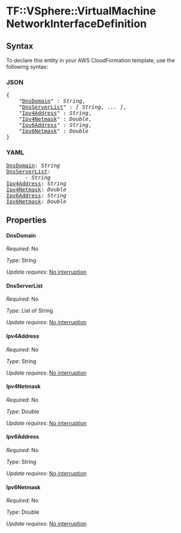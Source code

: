 # TF::VSphere::VirtualMachine NetworkInterfaceDefinition

## Syntax

To declare this entity in your AWS CloudFormation template, use the following syntax:

### JSON

<pre>
{
    "<a href="#dnsdomain" title="DnsDomain">DnsDomain</a>" : <i>String</i>,
    "<a href="#dnsserverlist" title="DnsServerList">DnsServerList</a>" : <i>[ String, ... ]</i>,
    "<a href="#ipv4address" title="Ipv4Address">Ipv4Address</a>" : <i>String</i>,
    "<a href="#ipv4netmask" title="Ipv4Netmask">Ipv4Netmask</a>" : <i>Double</i>,
    "<a href="#ipv6address" title="Ipv6Address">Ipv6Address</a>" : <i>String</i>,
    "<a href="#ipv6netmask" title="Ipv6Netmask">Ipv6Netmask</a>" : <i>Double</i>
}
</pre>

### YAML

<pre>
<a href="#dnsdomain" title="DnsDomain">DnsDomain</a>: <i>String</i>
<a href="#dnsserverlist" title="DnsServerList">DnsServerList</a>: <i>
      - String</i>
<a href="#ipv4address" title="Ipv4Address">Ipv4Address</a>: <i>String</i>
<a href="#ipv4netmask" title="Ipv4Netmask">Ipv4Netmask</a>: <i>Double</i>
<a href="#ipv6address" title="Ipv6Address">Ipv6Address</a>: <i>String</i>
<a href="#ipv6netmask" title="Ipv6Netmask">Ipv6Netmask</a>: <i>Double</i>
</pre>

## Properties

#### DnsDomain

_Required_: No

_Type_: String

_Update requires_: [No interruption](https://docs.aws.amazon.com/AWSCloudFormation/latest/UserGuide/using-cfn-updating-stacks-update-behaviors.html#update-no-interrupt)

#### DnsServerList

_Required_: No

_Type_: List of String

_Update requires_: [No interruption](https://docs.aws.amazon.com/AWSCloudFormation/latest/UserGuide/using-cfn-updating-stacks-update-behaviors.html#update-no-interrupt)

#### Ipv4Address

_Required_: No

_Type_: String

_Update requires_: [No interruption](https://docs.aws.amazon.com/AWSCloudFormation/latest/UserGuide/using-cfn-updating-stacks-update-behaviors.html#update-no-interrupt)

#### Ipv4Netmask

_Required_: No

_Type_: Double

_Update requires_: [No interruption](https://docs.aws.amazon.com/AWSCloudFormation/latest/UserGuide/using-cfn-updating-stacks-update-behaviors.html#update-no-interrupt)

#### Ipv6Address

_Required_: No

_Type_: String

_Update requires_: [No interruption](https://docs.aws.amazon.com/AWSCloudFormation/latest/UserGuide/using-cfn-updating-stacks-update-behaviors.html#update-no-interrupt)

#### Ipv6Netmask

_Required_: No

_Type_: Double

_Update requires_: [No interruption](https://docs.aws.amazon.com/AWSCloudFormation/latest/UserGuide/using-cfn-updating-stacks-update-behaviors.html#update-no-interrupt)

